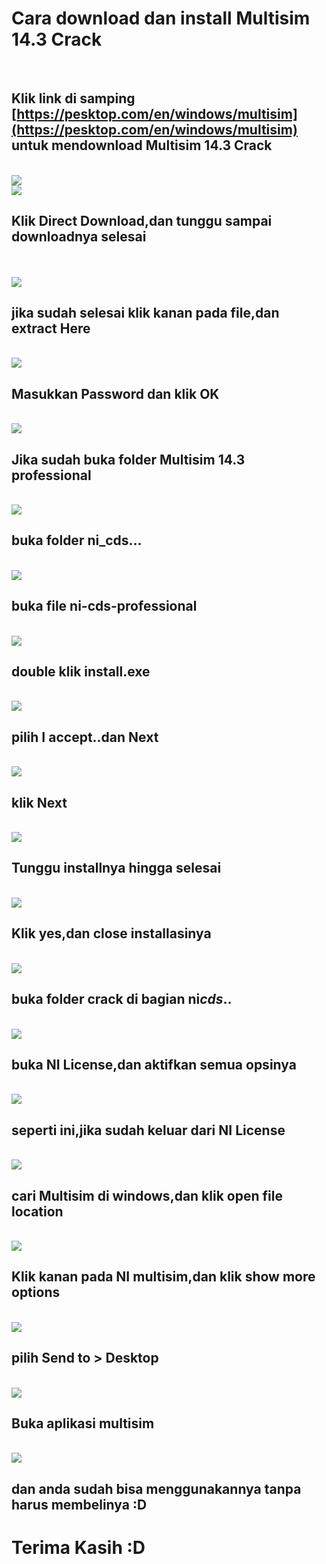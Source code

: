# **Cara download dan install Multisim 14.3 Crack**

<br>

## **Klik link di samping [https://pesktop.com/en/windows/multisim](https://pesktop.com/en/windows/multisim) untuk mendownload Multisim 14.3 Crack**

<br>
<img src="1.png">
<br>
<img src="2.png">

## **Klik Direct Download,dan tunggu sampai downloadnya selesai**

<br>

<br>
<img src="3.png">
<br>

## **jika sudah selesai klik kanan pada file,dan extract Here**

<br>
<img src="4.png">
<br>

## **Masukkan Password dan klik OK**

<br>
<img src="5.png">
<br>

## **Jika sudah buka folder Multisim 14.3 professional**

<br>
<img src="6.png">
<br>

## **buka folder ni_cds...**

<br>
<img src="7.png">
<br>

## **buka file ni-cds-professional**

<br>
<img src="8.png">
<br>

## **double klik install.exe**

<br>
<img src="9.png">
<br>

## **pilih I accept..dan Next**

<br>
<img src="10.png">
<br>

## **klik Next**

<br>
<img src="11.png">
<br>

## **Tunggu installnya hingga selesai**

<br>
<img src="12.png">
<br>

## **Klik yes,dan close installasinya**

<br>
<img src="13.png">
<br>

## **buka folder crack di bagian ni*cds*..**

<br>
<img src="14.png">
<br>

## **buka NI License,dan aktifkan semua opsinya**

<br>
<img src="15.png">
<br>

## **seperti ini,jika sudah keluar dari NI License**

<br>
<img src="16.png">
<br>

## **cari Multisim di windows,dan klik open file location**

<br>
<img src="17.png">
<br>

## **Klik kanan pada NI multisim,dan klik show more options**

<br>
<img src="18.png">
<br>

## **pilih Send to > Desktop**

<br>
<img src="19.png">
<br>

## **Buka aplikasi multisim**

<br>
<img src="20.png">
<br>

## **dan anda sudah bisa menggunakannya tanpa harus membelinya :D**

# **Terima Kasih :D**
